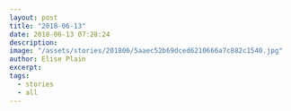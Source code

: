 ```yaml
---
layout: post
title: "2018-06-13"
date: 2018-06-13 07:28:24
description: 
image: "/assets/stories/201806/5aaec52b69dced6210666a7c882c1540.jpg"
author: Elise Plain
excerpt: 
tags: 
  - stories
  - all
---
```



<p></p>
